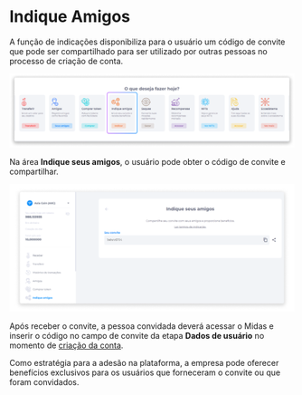 # Indique Amigos
A função de indicações disponibiliza para o usuário um código de convite que pode ser compartilhado para ser utilizado por outras pessoas no processo de criação de conta.

![image](../img/wallet/wallet_options_friendsindication.png)

Na área **Indique seus amigos**, o usuário pode obter o código de convite e compartilhar.

![image](../img/wallet/wallet_friends_indication.png)

Após receber o convite, a pessoa convidada deverá acessar o Midas e inserir o código no campo de convite da etapa **Dados de usuário** no momento de [criação da conta](../account/create.md).

Como estratégia para a adesão na plataforma, a empresa pode oferecer benefícios exclusivos para os usuários que forneceram o convite ou que foram convidados.